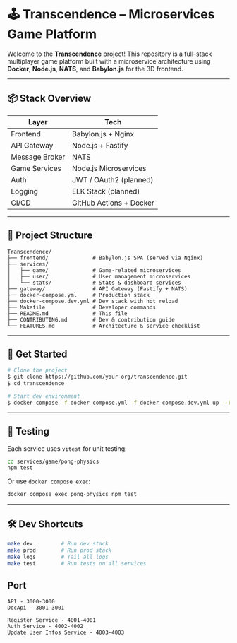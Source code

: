 # 🕹️ Transcendence – Microservices Game Platform

Welcome to the **Transcendence** project! This repository is a full-stack multiplayer game platform built with a microservice architecture using **Docker**, **Node.js**, **NATS**, and **Babylon.js** for the 3D frontend.

---

## 📦 Stack Overview

| Layer         | Tech                   |
|---------------|-------------------------|
| Frontend      | Babylon.js + Nginx      |
| API Gateway   | Node.js + Fastify       |
| Message Broker| NATS                    |
| Game Services | Node.js Microservices   |
| Auth          | JWT / OAuth2 (planned)  |
| Logging       | ELK Stack (planned)     |
| CI/CD         | GitHub Actions + Docker |

---

## 🧱 Project Structure

```
Transcendence/
├── frontend/              # Babylon.js SPA (served via Nginx)
├── services/
│   ├── game/              # Game-related microservices
│   ├── user/              # User management microservices
│   └── stats/             # Stats & dashboard services
├── gateway/               # API Gateway (Fastify + NATS)
├── docker-compose.yml     # Production stack
├── docker-compose.dev.yml # Dev stack with hot reload
├── Makefile               # Developer commands
├── README.md              # This file
├── CONTRIBUTING.md        # Dev & contribution guide
└── FEATURES.md            # Architecture & service checklist
```

---

## 🚀 Get Started

```bash
# Clone the project
$ git clone https://github.com/your-org/transcendence.git
$ cd transcendence

# Start dev environment
$ docker-compose -f docker-compose.yml -f docker-compose.dev.yml up --build
```

---
    
## 🧪 Testing

Each service uses `vitest` for unit testing:

```bash
cd services/game/pong-physics
npm test
```

Or use `docker compose exec`:

```bash
docker compose exec pong-physics npm test
```

---

## 🛠 Dev Shortcuts

```bash
make dev         # Run dev stack
make prod        # Run prod stack
make logs        # Tail all logs
make test        # Run tests on all services

```

## Port

```
API - 3000-3000
DocApi - 3001-3001

Register Service - 4001-4001
Auth Service - 4002-4002
Update User Infos Service - 4003-4003
```



